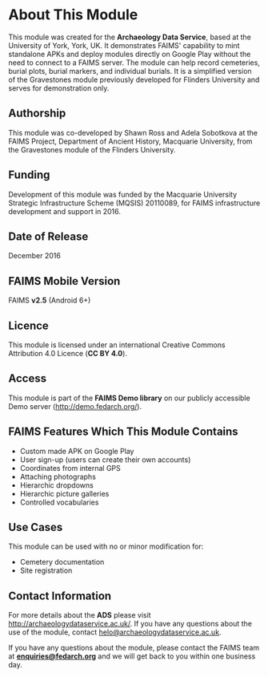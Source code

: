 # About This Module
This module was created for the **Archaeology Data Service**, based at the University of York, York, UK. It demonstrates FAIMS' capability to mint standalone APKs and deploy modules directly on Google Play without the need to connect to a FAIMS server. The module can help record cemeteries, burial plots, burial markers, and individual burials. It is a simplified version of the Gravestones module previously developed for Flinders University and serves for demonstration only.

## Authorship
This module was co-developed by Shawn Ross and Adela Sobotkova at the FAIMS Project, Department of Ancient History, Macquarie University, from the Gravestones module of the Flinders University.

## Funding
Development of this module was funded by the Macquarie University Strategic Infrastructure Scheme (MQSIS) 20110089, for FAIMS infrastructure development and support in 2016.

## Date of Release
December 2016 

## FAIMS Mobile Version
FAIMS **v2.5** (Android 6+)

## Licence
This module is licensed under an international Creative Commons Attribution 4.0 Licence (**CC BY 4.0**).

## Access
This module is part of the **FAIMS Demo library** on our publicly accessible Demo server (http://demo.fedarch.org/). 

## FAIMS Features Which This Module Contains
* Custom made APK on Google Play
* User sign-up (users can create their own accounts)
* Coordinates from internal GPS
* Attaching photographs
* Hierarchic dropdowns
* Hierarchic picture galleries
* Controlled vocabularies


## Use Cases
This module can be used with no or minor modification for:
* Cemetery documentation
* Site registration

## Contact Information
For more details about the **ADS** please visit http://archaeologydataservice.ac.uk/. If you have any questions about the use of the module, contact helo@archaeologydataservice.ac.uk.

If you have any questions about the module, please contact the FAIMS team at **enquiries@fedarch.org** and we will get back to you within one business day.
